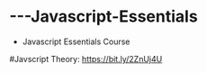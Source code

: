 # ---Javascript-Essentials
- Javascript Essentials Course

#Javscript Theory:
https://bit.ly/2ZnUj4U

